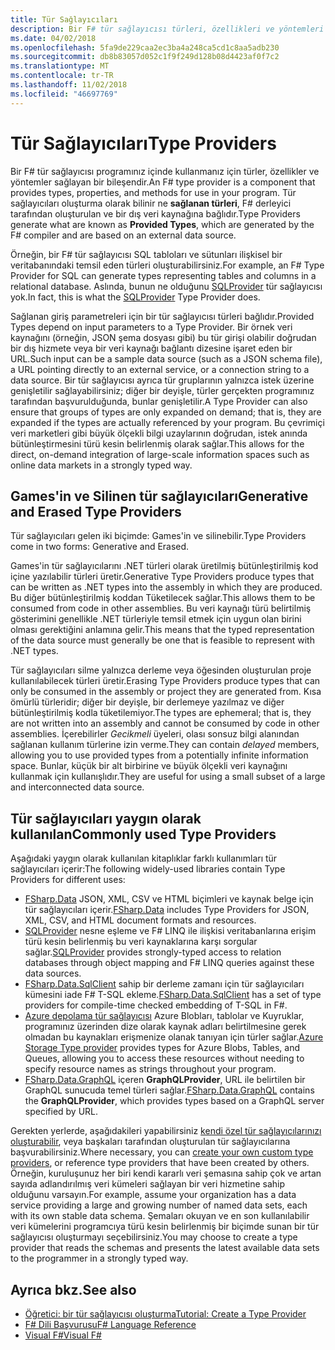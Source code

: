 ```yaml
---
title: Tür Sağlayıcıları
description: Bir F# tür sağlayıcısı türleri, özellikleri ve yöntemleri programlarınızda kullanmak için sağlayan bir bileşeni nasıl olduğunu öğrenin.
ms.date: 04/02/2018
ms.openlocfilehash: 5fa9de229caa2ec3ba4a248ca5cd1c8aa5adb230
ms.sourcegitcommit: db8b83057d052c1f9f249d128b08d4423af0f7c2
ms.translationtype: MT
ms.contentlocale: tr-TR
ms.lasthandoff: 11/02/2018
ms.locfileid: "46697769"
---
```

# <a name="type-providers"></a><span data-ttu-id="63843-103">Tür Sağlayıcıları</span><span class="sxs-lookup"><span data-stu-id="63843-103">Type Providers</span></span>

<span data-ttu-id="63843-104">Bir F# tür sağlayıcısı programınız içinde kullanmanız için türler, özellikler ve yöntemler sağlayan bir bileşendir.</span><span class="sxs-lookup"><span data-stu-id="63843-104">An F# type provider is a component that provides types, properties, and methods for use in your program.</span></span> <span data-ttu-id="63843-105">Tür sağlayıcıları oluşturma olarak bilinir ne **sağlanan türleri**, F# derleyici tarafından oluşturulan ve bir dış veri kaynağına bağlıdır.</span><span class="sxs-lookup"><span data-stu-id="63843-105">Type Providers generate what are known as **Provided Types**, which are generated by the F# compiler and are based on an external data source.</span></span>

<span data-ttu-id="63843-106">Örneğin, bir F# tür sağlayıcısı SQL tabloları ve sütunları ilişkisel bir veritabanındaki temsil eden türleri oluşturabilirsiniz.</span><span class="sxs-lookup"><span data-stu-id="63843-106">For example, an F# Type Provider for SQL can generate types representing tables and columns in a relational database.</span></span> <span data-ttu-id="63843-107">Aslında, bunun ne olduğunu [SQLProvider](https://fsprojects.github.io/SQLProvider/) tür sağlayıcısı yok.</span><span class="sxs-lookup"><span data-stu-id="63843-107">In fact, this is what the [SQLProvider](https://fsprojects.github.io/SQLProvider/) Type Provider does.</span></span>

<span data-ttu-id="63843-108">Sağlanan giriş parametreleri için bir tür sağlayıcısı türleri bağlıdır.</span><span class="sxs-lookup"><span data-stu-id="63843-108">Provided Types depend on input parameters to a Type Provider.</span></span> <span data-ttu-id="63843-109">Bir örnek veri kaynağını (örneğin, JSON şema dosyası gibi) bu tür girişi olabilir doğrudan bir dış hizmete veya bir veri kaynağı bağlantı dizesine işaret eden bir URL.</span><span class="sxs-lookup"><span data-stu-id="63843-109">Such input can be a sample data source (such as a JSON schema file), a URL pointing directly to an external service, or a connection string to a data source.</span></span> <span data-ttu-id="63843-110">Bir tür sağlayıcısı ayrıca tür gruplarının yalnızca istek üzerine genişletilir sağlayabilirsiniz; diğer bir deyişle, türler gerçekten programınız tarafından başvurulduğunda, bunlar genişletilir.</span><span class="sxs-lookup"><span data-stu-id="63843-110">A Type Provider can also ensure that groups of types are only expanded on demand; that is, they are expanded if the types are actually referenced by your program.</span></span> <span data-ttu-id="63843-111">Bu çevrimiçi veri marketleri gibi büyük ölçekli bilgi uzaylarının doğrudan, istek anında bütünleştirmesini türü kesin belirlenmiş olarak sağlar.</span><span class="sxs-lookup"><span data-stu-id="63843-111">This allows for the direct, on-demand integration of large-scale information spaces such as online data markets in a strongly typed way.</span></span>

## <a name="generative-and-erased-type-providers"></a><span data-ttu-id="63843-112">Games'in ve Silinen tür sağlayıcıları</span><span class="sxs-lookup"><span data-stu-id="63843-112">Generative and Erased Type Providers</span></span>

<span data-ttu-id="63843-113">Tür sağlayıcıları gelen iki biçimde: Games'in ve silinebilir.</span><span class="sxs-lookup"><span data-stu-id="63843-113">Type Providers come in two forms: Generative and Erased.</span></span>

<span data-ttu-id="63843-114">Games'in tür sağlayıcılarını .NET türleri olarak üretilmiş bütünleştirilmiş kod içine yazılabilir türleri üretir.</span><span class="sxs-lookup"><span data-stu-id="63843-114">Generative Type Providers produce types that can be written as .NET types into the assembly in which they are produced.</span></span> <span data-ttu-id="63843-115">Bu diğer bütünleştirilmiş koddan Tüketilecek sağlar.</span><span class="sxs-lookup"><span data-stu-id="63843-115">This allows them to be consumed from code in other assemblies.</span></span> <span data-ttu-id="63843-116">Bu veri kaynağı türü belirtilmiş gösterimini genellikle .NET türleriyle temsil etmek için uygun olan birini olması gerektiğini anlamına gelir.</span><span class="sxs-lookup"><span data-stu-id="63843-116">This means that the typed representation of the data source must generally be one that is feasible to represent with .NET types.</span></span>

<span data-ttu-id="63843-117">Tür sağlayıcıları silme yalnızca derleme veya öğesinden oluşturulan proje kullanılabilecek türleri üretir.</span><span class="sxs-lookup"><span data-stu-id="63843-117">Erasing Type Providers produce types that can only be consumed in the assembly or project they are generated from.</span></span> <span data-ttu-id="63843-118">Kısa ömürlü türleridir; diğer bir deyişle, bir derlemeye yazılmaz ve diğer bütünleştirilmiş kodla tüketilemiyor.</span><span class="sxs-lookup"><span data-stu-id="63843-118">The types are ephemeral; that is, they are not written into an assembly and cannot be consumed by code in other assemblies.</span></span> <span data-ttu-id="63843-119">İçerebilirler *Gecikmeli* üyeleri, olası sonsuz bilgi alanından sağlanan kullanım türlerine izin verme.</span><span class="sxs-lookup"><span data-stu-id="63843-119">They can contain *delayed* members, allowing you to use provided types from a potentially infinite information space.</span></span> <span data-ttu-id="63843-120">Bunlar, küçük bir alt birbirine ve büyük ölçekli veri kaynağını kullanmak için kullanışlıdır.</span><span class="sxs-lookup"><span data-stu-id="63843-120">They are useful for using a small subset of a large and interconnected data source.</span></span>

## <a name="commonly-used-type-providers"></a><span data-ttu-id="63843-121">Tür sağlayıcıları yaygın olarak kullanılan</span><span class="sxs-lookup"><span data-stu-id="63843-121">Commonly used Type Providers</span></span>

<span data-ttu-id="63843-122">Aşağıdaki yaygın olarak kullanılan kitaplıklar farklı kullanımları tür sağlayıcıları içerir:</span><span class="sxs-lookup"><span data-stu-id="63843-122">The following widely-used libraries contain Type Providers for different uses:</span></span>

- <span data-ttu-id="63843-123">[FSharp.Data](https://fsharp.github.io/FSharp.Data/) JSON, XML, CSV ve HTML biçimleri ve kaynak belge için tür sağlayıcıları içerir.</span><span class="sxs-lookup"><span data-stu-id="63843-123">[FSharp.Data](https://fsharp.github.io/FSharp.Data/) includes Type Providers for JSON, XML, CSV, and HTML document formats and resources.</span></span>
- <span data-ttu-id="63843-124">[SQLProvider](https://fsprojects.github.io/SQLProvider/) nesne eşleme ve F# LINQ ile ilişkisi veritabanlarına erişim türü kesin belirlenmiş bu veri kaynaklarına karşı sorgular sağlar.</span><span class="sxs-lookup"><span data-stu-id="63843-124">[SQLProvider](https://fsprojects.github.io/SQLProvider/) provides strongly-typed access to relation databases through object mapping and F# LINQ queries against these data sources.</span></span>
- <span data-ttu-id="63843-125">[FSharp.Data.SqlClient](https://fsprojects.github.io/FSharp.Data.SqlClient/) sahip bir derleme zamanı için tür sağlayıcıları kümesini iade F# T-SQL ekleme.</span><span class="sxs-lookup"><span data-stu-id="63843-125">[FSharp.Data.SqlClient](https://fsprojects.github.io/FSharp.Data.SqlClient/) has a set of type providers for compile-time checked embedding of T-SQL in F#.</span></span>
- <span data-ttu-id="63843-126">[Azure depolama tür sağlayıcısı](https://fsprojects.github.io/AzureStorageTypeProvider/) Azure Blobları, tablolar ve Kuyruklar, programınız üzerinden dize olarak kaynak adları belirtilmesine gerek olmadan bu kaynakları erişmenize olanak tanıyan için türler sağlar.</span><span class="sxs-lookup"><span data-stu-id="63843-126">[Azure Storage Type provider](https://fsprojects.github.io/AzureStorageTypeProvider/) provides types for Azure Blobs, Tables, and Queues, allowing you to access these resources without needing to specify resource names as strings throughout your program.</span></span>
- <span data-ttu-id="63843-127">[FSharp.Data.GraphQL](https://fsprojects.github.io/FSharp.Data.GraphQL/index.html) içeren **GraphQLProvider**, URL ile belirtilen bir GraphQL sunucuda temel türleri sağlar.</span><span class="sxs-lookup"><span data-stu-id="63843-127">[FSharp.Data.GraphQL](https://fsprojects.github.io/FSharp.Data.GraphQL/index.html) contains the **GraphQLProvider**, which provides types based on a GraphQL server specified by URL.</span></span>

<span data-ttu-id="63843-128">Gerekten yerlerde, aşağıdakileri yapabilirsiniz [kendi özel tür sağlayıcılarınızı oluşturabilir](creating-a-type-provider.md), veya başkaları tarafından oluşturulan tür sağlayıcılarına başvurabilirsiniz.</span><span class="sxs-lookup"><span data-stu-id="63843-128">Where necessary, you can [create your own custom type providers](creating-a-type-provider.md), or reference type providers that have been created by others.</span></span> <span data-ttu-id="63843-129">Örneğin, kuruluşunuz her biri kendi kararlı veri şemasına sahip çok ve artan sayıda adlandırılmış veri kümeleri sağlayan bir veri hizmetine sahip olduğunu varsayın.</span><span class="sxs-lookup"><span data-stu-id="63843-129">For example, assume your organization has a data service providing a large and growing number of named data sets, each with its own stable data schema.</span></span> <span data-ttu-id="63843-130">Şemaları okuyan ve en son kullanılabilir veri kümelerini programcıya türü kesin belirlenmiş bir biçimde sunan bir tür sağlayıcısı oluşturmayı seçebilirsiniz.</span><span class="sxs-lookup"><span data-stu-id="63843-130">You may choose to create a type provider that reads the schemas and presents the latest available data sets to the programmer in a strongly typed way.</span></span>

## <a name="see-also"></a><span data-ttu-id="63843-131">Ayrıca bkz.</span><span class="sxs-lookup"><span data-stu-id="63843-131">See also</span></span>

- [<span data-ttu-id="63843-132">Öğretici: bir tür sağlayıcısı oluşturma</span><span class="sxs-lookup"><span data-stu-id="63843-132">Tutorial: Create a Type Provider</span></span>](creating-a-type-provider.md)
- [<span data-ttu-id="63843-133">F# Dili Başvurusu</span><span class="sxs-lookup"><span data-stu-id="63843-133">F# Language Reference</span></span>](../../language-reference/index.md)
- [<span data-ttu-id="63843-134">Visual F#</span><span class="sxs-lookup"><span data-stu-id="63843-134">Visual F#</span></span>](../../index.md)

